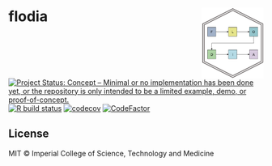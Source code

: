 # flodia <img src='man/figures/logo.png' align="right" height="138.5" />
<!-- badges: start -->
[![Project Status: Concept – Minimal or no implementation has been done yet, or the repository is only intended to be a limited example, demo, or proof-of-concept.](https://www.repostatus.org/badges/latest/concept.svg)](https://www.repostatus.org/#concept)
[![R build status](https://github.com/mrc-ide/flodia/workflows/R-CMD-check/badge.svg)](https://github.com/mrc-ide/flodia/actions)
[![codecov](https://codecov.io/gh/mrc-ide/gonovax/branch/master/graph/badge.svg?token=9u8S3v45AX)](https://codecov.io/gh/mrc-ide/gonovax)
[![CodeFactor](https://www.codefactor.io/repository/github/mrc-ide/flodia/badge)](https://www.codefactor.io/repository/github/mrc-ide/flodia)
<!-- badges: end -->

## License

MIT © Imperial College of Science, Technology and Medicine
